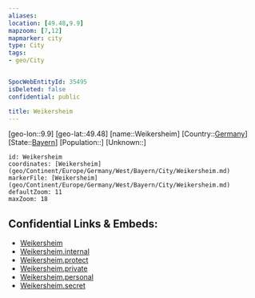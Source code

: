 ```yaml
---
aliases: 
location: [49.48,9.9]
mapzoom: [7,12] 
mapmarker: city 
type: City
tags:
- geo/City


SpocWebEntityId: 35495
isDeleted: false
confidential: public

title: Weikersheim
---
```

[geo-lon::9.9]
[geo-lat::49.48]
[name::Weikersheim]
[Country::[Germany](geo/Continent/Europe/Germany.md)]
[State::[Bayern](geo/Continent/Europe/Germany/West/Bayern.md)]
[Population::]
[Unknown::]


```leaflet
id: Weikersheim
coordinates: [Weikersheim](geo/Continent/Europe/Germany/West/Bayern/City/Weikersheim.md)
markerFile: [Weikersheim](geo/Continent/Europe/Germany/West/Bayern/City/Weikersheim.md)
defaultZoom: 11 
maxZoom: 18
```


## Confidential Links & Embeds: 
- [Weikersheim](../../../../../../../../_public/geo/Continent/Europe/Germany/West/Bayern/City/Weikersheim.md) 
- [Weikersheim.internal](../../../../../../../../_internal/geo/Continent/Europe/Germany/West/Bayern/City/Weikersheim.internal.md) 
- [Weikersheim.protect](../../../../../../../../_protect/geo/Continent/Europe/Germany/West/Bayern/City/Weikersheim.protect.md) 
- [Weikersheim.private](../../../../../../../../_private/geo/Continent/Europe/Germany/West/Bayern/City/Weikersheim.private.md) 
- [Weikersheim.personal](../../../../../../../../_personal/geo/Continent/Europe/Germany/West/Bayern/City/Weikersheim.personal.md) 
- [Weikersheim.secret](../../../../../../../../_secret/geo/Continent/Europe/Germany/West/Bayern/City/Weikersheim.secret.md) 

